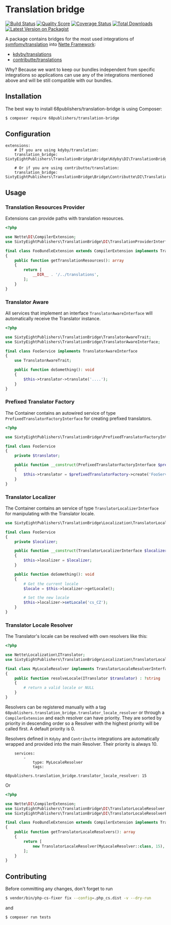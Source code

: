 # Translation bridge

[![Build Status][ico-travis]][link-travis]
[![Quality Score][ico-code-quality]][link-code-quality]
[![Coverage Status][ico-scrutinizer]][link-scrutinizer]
[![Total Downloads][ico-downloads]][link-downloads]
[![Latest Version on Packagist][ico-version]][link-packagist]

A package contains bridges for the most used integrations of [symfomy/translation](https://symfony.com/doc/current/translation.html) into [Nette Framework](https://nette.org):

- [kdyby/translations](https://github.com/Kdyby/Translation)
- [contributte/translations](https://github.com/contributte/translation)

Why? Because we want to keep our bundles independent from specific integrations so applications can use any of the integrations mentioned above and will be still compatible with our bundles.

## Installation

The best way to install 68publishers/translation-bridge is using Composer:

```bash
$ composer require 68publishers/translation-bridge
```

## Configuration

```neon
extensions:
    # If you are using kdyby/translation:
    translation_bridge: SixtyEightPublishers\TranslationBridge\Bridge\Kdyby\DI\TranslationBridgeExtension

    # Or if you are using contributte/translation:
    translation_bridge: SixtyEightPublishers\TranslationBridge\Bridge\Contributte\DI\TranslationBridgeExtension
```

## Usage

### Translation Resources Provider

Extensions can provide paths with translation resources.

```php
<?php

use Nette\DI\CompilerExtension;
use SixtyEightPublishers\TranslationBridge\DI\TranslationProviderInterface;

final class FooBundleExtension extends CompilerExtension implements TranslationProviderInterface
{
    public function getTranslationResources(): array
    {
        return [
            __DIR__ . '/../translations',
        ];
    }
}
```

### Translator Aware

All services that implement an interface `TranslatorAwareInterface` will automatically receive the Translator instance.

```php
<?php

use SixtyEightPublishers\TranslationBridge\TranslatorAwareTrait;
use SixtyEightPublishers\TranslationBridge\TranslatorAwareInterface;

final class FooService implements TranslatorAwareInterface
{
    use TranslatorAwareTrait;

    public function doSomething(): void
    {
        $this->translator->translate('....');
    }
}
```

### Prefixed Translator Factory

The Container contains an autowired service of type `PrefixedTranslatorFactoryInterface` for creating prefixed translators.

```php
<?php

use SixtyEightPublishers\TranslationBridge\PrefixedTranslatorFactoryInterface;

final class FooService 
{
    private $translator;

    public function __construct(PrefixedTranslatorFactoryInterface $prefixedTranslatorFactory) 
    {
        $this->translator = $prefixedTranslatorFactory->create('FooService');
    }
}
```

### Translator Localizer

The Container contains an service of type `TranslatorLocalizerInterface` for manipulating with the Translator locale.

```php
use SixtyEightPublishers\TranslationBridge\Localization\TranslatorLocalizerInterface;

final class FooService 
{
    private $localizer;

    public function __construct(TranslatorLocalizerInterface $localizer) 
    {
        $this->localizer = $localizer;
    }

    public function doSomething(): void
    {
        # Get the current locale
        $locale = $this->localizer->getLocale();

        # Set the new locale
        $this->localizer->setLocale('cs_CZ');
    }
}
```

### Translator Locale Resolver

The Translator's locale can be resolved with own resolvers like this:

```php
<?php

use Nette\Localization\ITranslator;
use SixtyEightPublishers\TranslationBridge\Localization\TranslatorLocaleResolverInterface;

final class MyLocaleResolver implements TranslatorLocaleResolverInterface
{
    public function resolveLocale(ITranslator $translator) : ?string
    {
        # return a valid locale or NULL
    }
}
```

Resolvers can be registered manually with a tag `68publishers.translation_bridge.translator_locale_resolver` or through a `CompilerExtension` and each resolver can have priority.
They are sorted by priority in descending order so a Resolver with the highest priority will be called first. A default priority is 0.

Resolvers defined in `Kdyby` and `Contributte` integrations are automatically wrapped and provided into the main Resolver. Their priority is always 10.

```neon
    services: 
        -
            type: MyLocaleResolver
            tags:
                68publishers.translation_bridge.translator_locale_resolver: 15
```

Or

```php
<?php

use Nette\DI\CompilerExtension;
use SixtyEightPublishers\TranslationBridge\DI\TranslatorLocaleResolver;
use SixtyEightPublishers\TranslationBridge\DI\TranslatorLocaleResolverProviderInterface;

final class FooBundleExtension extends CompilerExtension implements TranslatorLocaleResolverProviderInterface
{
    public function getTranslatorLocaleResolvers(): array
    {
        return [
            new TranslatorLocaleResolver(MyLocaleResolver::class, 15),
        ];
    }
}
```

## Contributing

Before committing any changes, don't forget to run

```bash
$ vendor/bin/php-cs-fixer fix --config=.php_cs.dist -v --dry-run
```

and

```bash
$ composer run tests
```

[ico-version]: https://img.shields.io/packagist/v/68publishers/translation-bridge.svg?style=flat-square
[ico-travis]: https://img.shields.io/travis/68publishers/translation-bridge/master.svg?style=flat-square
[ico-scrutinizer]: https://img.shields.io/scrutinizer/coverage/g/68publishers/translation-bridge.svg?style=flat-square
[ico-code-quality]: https://img.shields.io/scrutinizer/g/68publishers/translation-bridge.svg?style=flat-square
[ico-downloads]: https://img.shields.io/packagist/dt/68publishers/translation-bridge.svg?style=flat-square

[link-packagist]: https://packagist.org/packages/68publishers/translation-bridge
[link-travis]: https://travis-ci.org/68publishers/translation-bridge
[link-scrutinizer]: https://scrutinizer-ci.com/g/68publishers/translation-bridge/code-structure
[link-code-quality]: https://scrutinizer-ci.com/g/68publishers/translation-bridge
[link-downloads]: https://packagist.org/packages/68publishers/translation-bridge
